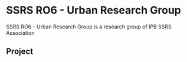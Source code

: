 # SSRS RO6 - Urban Research Group
SSRS RO6 - Urban Research Group is a research group of IPB SSRS Association
## Project
<br /> 

